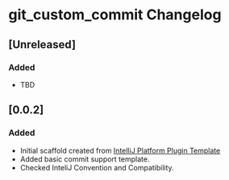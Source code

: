 <!-- Keep a Changelog guide -> https://keepachangelog.com -->

# git_custom_commit Changelog

## [Unreleased]
### Added
- TBD

## [0.0.2]
### Added
- Initial scaffold created from [IntelliJ Platform Plugin Template](https://github.com/JetBrains/intellij-platform-plugin-template)
- Added basic commit support template.
- Checked InteliJ Convention and Compatibility.